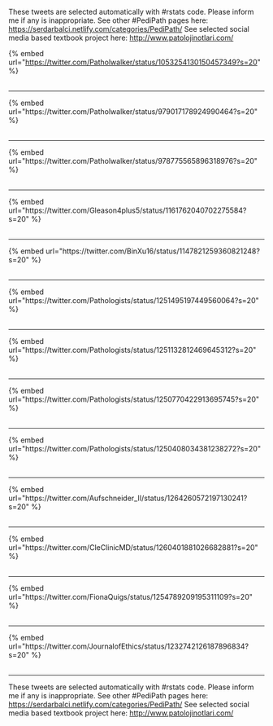 

These tweets are selected automatically with #rstats code. Please inform me if any is inappropriate.
See other #PediPath pages here: https://serdarbalci.netlify.com/categories/PediPath/ 
See selected social media based textbook project here: http://www.patolojinotlari.com/

{% embed url="https://twitter.com/Patholwalker/status/1053254130150457349?s=20" %}<br>
<br>
<hr>
{% embed url="https://twitter.com/Patholwalker/status/979017178924990464?s=20" %}<br>
<br>
<hr>
{% embed url="https://twitter.com/Patholwalker/status/978775565896318976?s=20" %}<br>
<br>
<hr>
{% embed url="https://twitter.com/Gleason4plus5/status/1161762040702275584?s=20" %}<br>
<br>
<hr>
{% embed url="https://twitter.com/BinXu16/status/1147821259360821248?s=20" %}<br>
<br>
<hr>
{% embed url="https://twitter.com/Pathologists/status/1251495197449560064?s=20" %}<br>
<br>
<hr>
{% embed url="https://twitter.com/Pathologists/status/1251132812469645312?s=20" %}<br>
<br>
<hr>
{% embed url="https://twitter.com/Pathologists/status/1250770422913695745?s=20" %}<br>
<br>
<hr>
{% embed url="https://twitter.com/Pathologists/status/1250408034381238272?s=20" %}<br>
<br>
<hr>
{% embed url="https://twitter.com/Aufschneider_II/status/1264260572197130241?s=20" %}<br>
<br>
<hr>
{% embed url="https://twitter.com/CleClinicMD/status/1260401881026682881?s=20" %}<br>
<br>
<hr>
{% embed url="https://twitter.com/FionaQuigs/status/1254789209195311109?s=20" %}<br>
<br>
<hr>
{% embed url="https://twitter.com/JournalofEthics/status/1232742126187896834?s=20" %}<br>
<br>
<hr>


These tweets are selected automatically with #rstats code. Please inform me if any is inappropriate.
See other #PediPath pages here: https://serdarbalci.netlify.com/categories/PediPath/ 
See selected social media based textbook project here: http://www.patolojinotlari.com/
